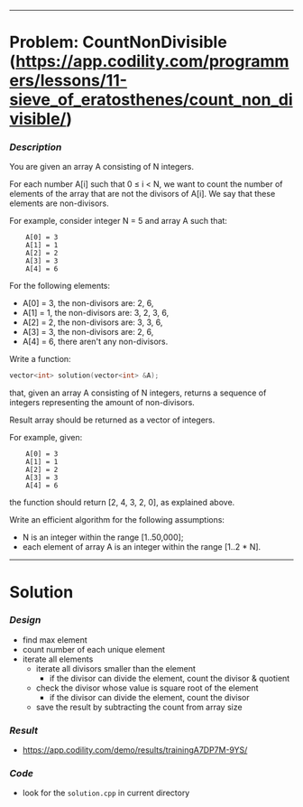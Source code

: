 
---

# Problem: CountNonDivisible (https://app.codility.com/programmers/lessons/11-sieve_of_eratosthenes/count_non_divisible/)

### *Description*
You are given an array A consisting of N integers.

For each number A[i] such that 0 ≤ i < N, we want to count the number of elements of the array that are not the divisors of A[i]. We say that these elements are non-divisors.

For example, consider integer N = 5 and array A such that:

```
    A[0] = 3
    A[1] = 1
    A[2] = 2
    A[3] = 3
    A[4] = 6
```

For the following elements:

- A[0] = 3, the non-divisors are: 2, 6,
- A[1] = 1, the non-divisors are: 3, 2, 3, 6,
- A[2] = 2, the non-divisors are: 3, 3, 6,
- A[3] = 3, the non-divisors are: 2, 6,
- A[4] = 6, there aren't any non-divisors.

Write a function:

```cpp
vector<int> solution(vector<int> &A);
```

that, given an array A consisting of N integers, returns a sequence of integers representing the amount of non-divisors.

Result array should be returned as a vector of integers.

For example, given:

```
    A[0] = 3
    A[1] = 1
    A[2] = 2
    A[3] = 3
    A[4] = 6
```

the function should return [2, 4, 3, 2, 0], as explained above.

Write an efficient algorithm for the following assumptions:

- N is an integer within the range [1..50,000];
- each element of array A is an integer within the range [1..2 * N].

---

# Solution

### *Design*
- find max element
- count number of each unique element
- iterate all elements
    - iterate all divisors smaller than the element
        - if the divisor can divide the element, count the divisor & quotient
    - check the divisor whose value is square root of the element
        - if the divisor can divide the element, count the divisor
    - save the result by subtracting the count from array size

### *Result*
- https://app.codility.com/demo/results/trainingA7DP7M-9YS/

### *Code*
- look for the `solution.cpp` in current directory
